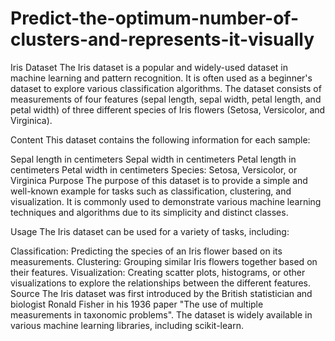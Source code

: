 # Predict-the-optimum-number-of-clusters-and-represents-it-visually
Iris Dataset
The Iris dataset is a popular and widely-used dataset in machine learning and pattern recognition. It is often used as a beginner's dataset to explore various classification algorithms. The dataset consists of measurements of four features (sepal length, sepal width, petal length, and petal width) of three different species of Iris flowers (Setosa, Versicolor, and Virginica).

Content
This dataset contains the following information for each sample:

Sepal length in centimeters
Sepal width in centimeters
Petal length in centimeters
Petal width in centimeters
Species: Setosa, Versicolor, or Virginica
Purpose
The purpose of this dataset is to provide a simple and well-known example for tasks such as classification, clustering, and visualization. It is commonly used to demonstrate various machine learning techniques and algorithms due to its simplicity and distinct classes.

Usage
The Iris dataset can be used for a variety of tasks, including:

Classification: Predicting the species of an Iris flower based on its measurements.
Clustering: Grouping similar Iris flowers together based on their features.
Visualization: Creating scatter plots, histograms, or other visualizations to explore the relationships between the different features.
Source
The Iris dataset was first introduced by the British statistician and biologist Ronald Fisher in his 1936 paper "The use of multiple measurements in taxonomic problems". The dataset is widely available in various machine learning libraries, including scikit-learn.






